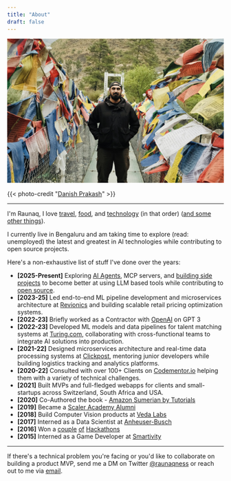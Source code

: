 ```yaml
---
title: "About"
draft: false
---
```

![Alt text](/images/bhutan.jpg)

{{< photo-credit "[Danish Prakash](https://danishpraka.sh/)" >}}

---
I'm Raunaq, I love [travel](/travel), [food](/food), and [technology](/proof-of-work) (in that order) ([and some other things](/random)).

I currently live in Bengaluru and am taking time to explore (read: unemployed) the latest and greatest in AI technologies while contributing to open source projects.

Here's a non-exhaustive list of stuff I've done over the years:

- **[2025-Present]** Exploring [AI Agents](/proof-of-work), MCP servers, and [building side projects](/proof-of-work) to become better at using LLM based tools while contributing to [open source](/proof-of-work).
- **[2023-25]** Led end-to-end ML pipeline development and microservices architecture at [Revionics](https://revionics.com/) and building scalable retail pricing optimization systems.
- **[2022-23]** Briefly worked as a Contractor with [OpenAI](https://openai.com/) on GPT 3
- **[2022-23]** Developed ML models and data pipelines for talent matching systems at [Turing.com](https://www.turing.com/), collaborating with cross-functional teams to integrate AI solutions into production.
- **[2021-22]** Designed microservices architecture and real-time data processing systems at [Clickpost](https://www.clickpost.ai/), mentoring junior developers while building logistics tracking and analytics platforms.
- **[2020-22]** Consulted with over 100+ Clients on [Codementor.io](https://www.codementor.io/@raunaqsoni) helping them with a variety of technical challenges.
- **[2021]** Built MVPs and full-fledged webapps for clients and small-startups across Switzerland, South Africa and USA.
- **[2020]** Co-Authored the book - [Amazon Sumerian by Tutorials](https://www.kodeco.com/10222977-introducing-amazon-sumerian-by-tutorials)
- **[2019]** Became a [Scaler Academy Alumni](https://www.scaler.com/blog/scaler-academy-review-gur-raunaq-singh/)
- **[2018]** Build Computer Vision products at [Veda Labs](https://yourstory.com/2019/08/funding-retail-ai-startup-vedalabs-satin-neo-dimensions)
- **[2017]** Interned as a Data Scientist at [Anheuser-Busch](https://medium.com/@switchidea/intern-insights-with-gur-raunaq-singh-gtbit-student-6c9d4b83e2da)
- **[2016]** Won a [couple](https://medium.com/@gurraunaqsingh/the-story-of-how-we-made-1000-in-48-hours-2000f044365) [of](https://whataftercollege.com/interviews/my-story/win-hackathons/) [Hackathons](https://www.angelhack.com/blog/team-arsenic-take-1st-place-at-angelhack-delhi)
- **[2015]** Interned as a Game Developer at [Smartivity](https://www.smartivity.in/)

---

If there's a technical problem you're facing or you'd like to collaborate on building a product MVP, send me a DM on Twitter [@raunaqness](https://twitter.com/raunaqness) or reach out to me via [email](mailto:raunaqness@gmail.com).